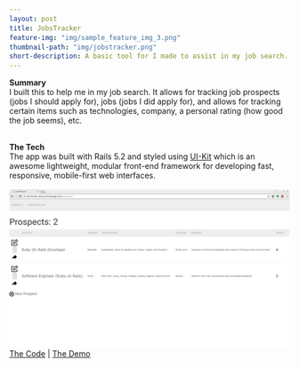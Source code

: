 ```yaml
---
layout: post
title: JobsTracker
feature-img: "img/sample_feature_img_3.png"
thumbnail-path: "img/jobstracker.png"
short-description: A basic tool for I made to assist in my job search. 
---
```

**Summary**<br>
I built this to help me in my job search.  It allows for tracking job prospects (jobs I should apply for), jobs (jobs I did apply for), and allows for tracking certain items such as technologies, company, a personal rating (how good the job seems), etc.<br><br>

**The Tech**<br>
The app was built with Rails 5.2 and styled using [UI-Kit](https://github.com/uikit/uikit) which is an awesome lightweight, modular front-end framework for developing fast, responsive, mobile-first web interfaces.<br><br>
<img src="/img/jobTracker.png">
[The Code](https://github.com/ERAlchemist/JobsTracker) | [The Demo](http://job-tracker-demo.herokuapp.com)
